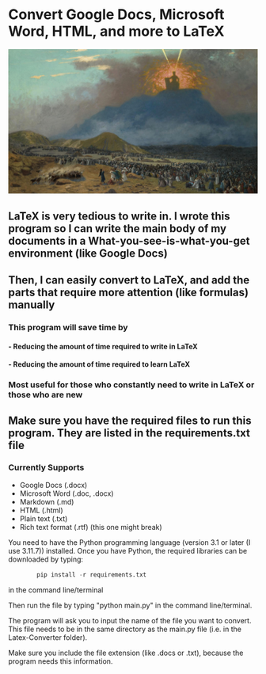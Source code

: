 # Convert Google Docs, Microsoft Word, HTML, and more to LaTeX

![Image](./image.jpg)

## LaTeX is very tedious to write in. I wrote this program so I can write the main body of my documents in a What-you-see-is-what-you-get environment (like Google Docs)

## Then, I can easily convert to LaTeX, and add the parts that require more attention (like formulas) manually

### This program will save time by

#### - Reducing the amount of time required to write in LaTeX

#### - Reducing the amount of time required to learn LaTeX

### Most useful for those who constantly need to write in LaTeX or those who are new

## Make sure you have the required files to run this program. They are listed in the requirements.txt file

### Currently Supports

- Google Docs (.docx)
- Microsoft Word (.doc, .docx)
- Markdown (.md)
- HTML (.html)
- Plain text (.txt)
- Rich text format (.rtf) (this one might break)

You need to have the Python programming language (version 3.1 or later (I use 3.11.7)) installed.
Once you have Python, the required libraries can be downloaded by typing:

```python
        pip install -r requirements.txt
```

in the command line/terminal

Then run the file by typing "python main.py" in the command line/terminal.

The program will ask you to input the name of the file you want to convert. This file needs to be in the same directory as the main.py file (i.e. in the Latex-Converter folder).

Make sure you include the file extension (like .docs or .txt), because the program needs this information.
